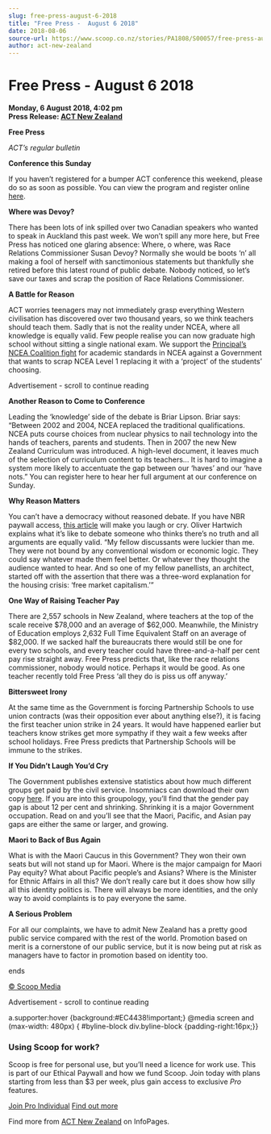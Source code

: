 ```yaml
---
slug: free-press-august-6-2018
title: "Free Press -  August 6 2018"
date: 2018-08-06
source-url: https://www.scoop.co.nz/stories/PA1808/S00057/free-press-august-6-2018.htm
author: act-new-zealand
---
```

Free Press - August 6 2018
==========================

**Monday, 6 August 2018, 4:02 pm**  
**Press Release: [ACT New Zealand](https://info.scoop.co.nz/ACT_New_Zealand)**

**Free Press**

_ACT’s regular bulletin_  

  
**Conference this Sunday**

If you haven’t registered for a bumper ACT conference this weekend, please do so as soon as possible. You can view the program and register online [here](http://act.org.nz/wp-content/plugins/civicrm/civicrm/extern/url.php?u=18017&qid=5591608).

**Where was Devoy?**

There has been lots of ink spilled over two Canadian speakers who wanted to speak in Auckland this past week. We won’t spill any more here, but Free Press has noticed one glaring absence: Where, o where, was Race Relations Commissioner Susan Devoy? Normally she would be boots ‘n’ all making a fool of herself with sanctimonious statements but thankfully she retired before this latest round of public debate. Nobody noticed, so let’s save our taxes and scrap the position of Race Relations Commissioner.

**A Battle for Reason**

ACT worries teenagers may not immediately grasp everything Western civilisation has discovered over two thousand years, so we think teachers should teach them. Sadly that is not the reality under NCEA, where all knowledge is equally valid. Few people realise you can now graduate high school without sitting a single national exam. We support the [Principal’s NCEA Coalition fight](http://act.org.nz/wp-content/plugins/civicrm/civicrm/extern/url.php?u=18018&qid=5591608) for academic standards in NCEA against a Government that wants to scrap NCEA Level 1 replacing it with a ‘project’ of the students’ choosing.

Advertisement - scroll to continue reading





**Another Reason to Come to Conference**

Leading the ‘knowledge’ side of the debate is Briar Lipson. Briar says: “Between 2002 and 2004, NCEA replaced the traditional qualifications. NCEA puts course choices from nuclear physics to nail technology into the hands of teachers, parents and students. Then in 2007 the new New Zealand Curriculum was introduced. A high-level document, it leaves much of the selection of curriculum content to its teachers... It is hard to imagine a system more likely to accentuate the gap between our ‘haves’ and our ‘have nots.” You can register here to hear her full argument at our conference on Sunday.

**Why Reason Matters**

You can’t have a democracy without reasoned debate. If you have NBR paywall access, [this article](http://act.org.nz/wp-content/plugins/civicrm/civicrm/extern/url.php?u=18019&qid=5591608) will make you laugh or cry. Oliver Hartwich explains what it’s like to debate someone who thinks there’s no truth and all arguments are equally valid. “My fellow discussants were luckier than me. They were not bound by any conventional wisdom or economic logic. They could say whatever made them feel better. Or whatever they thought the audience wanted to hear. And so one of my fellow panellists, an architect, started off with the assertion that there was a three-word explanation for the housing crisis: ‘free market capitalism.’”

**One Way of Raising Teacher Pay**

There are 2,557 schools in New Zealand, where teachers at the top of the scale receive $78,000 and an average of $62,000. Meanwhile, the Ministry of Education employs 2,632 Full Time Equivalent Staff on an average of $82,000. If we sacked half the bureaucrats there would still be one for every two schools, and every teacher could have three-and-a-half per cent pay rise straight away. Free Press predicts that, like the race relations commissioner, nobody would notice. Perhaps it would be good. As one teacher recently told Free Press ‘all they do is piss us off anyway.’

**Bittersweet Irony**

At the same time as the Government is forcing Partnership Schools to use union contracts (was their opposition ever about anything else?), it is facing the first teacher union strike in 24 years. It would have happened earlier but teachers know strikes get more sympathy if they wait a few weeks after school holidays. Free Press predicts that Partnership Schools will be immune to the strikes.

**If You Didn’t Laugh You’d Cry**

The Government publishes extensive statistics about how much different groups get paid by the civil service. Insomniacs can download their own copy [here](http://act.org.nz/wp-content/plugins/civicrm/civicrm/extern/url.php?u=18020&qid=5591608). If you are into this groupology, you’ll find that the gender pay gap is about 12 per cent and shrinking. Shrinking it is a major Government occupation. Read on and you’ll see that the Maori, Pacific, and Asian pay gaps are either the same or larger, and growing.

**Maori to Back of Bus Again**

What is with the Maori Caucus in this Government? They won their own seats but will not stand up for Maori. Where is the major campaign for Maori Pay equity? What about Pacific people’s and Asians? Where is the Minister for Ethnic Affairs in all this? We don’t really care but it does show how silly all this identity politics is. There will always be more identities, and the only way to avoid complaints is to pay everyone the same.

**A Serious Problem**

For all our complaints, we have to admit New Zealand has a pretty good public service compared with the rest of the world. Promotion based on merit is a cornerstone of our public service, but it is now being put at risk as managers have to factor in promotion based on identity too.

ends  

[© Scoop Media](http://www.scoop.co.nz/about/terms.html)  

Advertisement - scroll to continue reading



a.supporter:hover {background:#EC4438!important;} @media screen and (max-width: 480px) { #byline-block div.byline-block {padding-right:16px;}}

### Using Scoop for work?

Scoop is free for personal use, but you’ll need a licence for work use. This is part of our Ethical Paywall and how we fund Scoop. Join today with plans starting from less than $3 per week, plus gain access to exclusive _Pro_ features.  
  
[Join Pro Individual](https://pro.scoop.co.nz/Individual/?from=ProIn24) [Find out more](https://pro.scoop.co.nz/using-scoop-for-work/?from=ProIn24)

Find more from [ACT New Zealand](https://info.scoop.co.nz/ACT_New_Zealand) on InfoPages.
